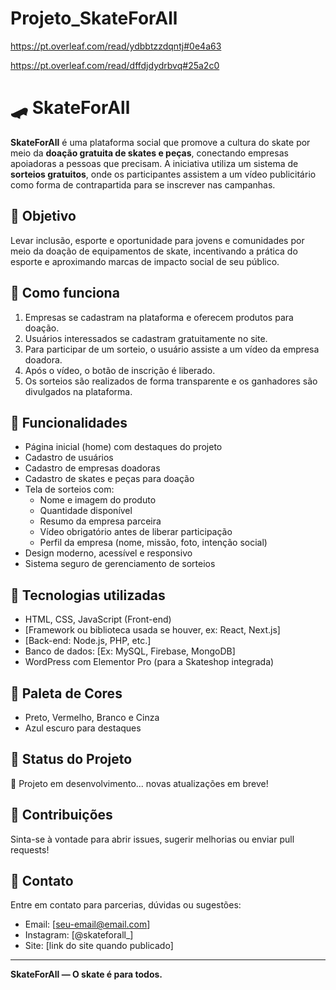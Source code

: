 # Projeto_SkateForAll
https://pt.overleaf.com/read/ydbbtzzdqntj#0e4a63

https://pt.overleaf.com/read/dffdjdydrbvq#25a2c0

# 🛹 SkateForAll

**SkateForAll** é uma plataforma social que promove a cultura do skate por meio da **doação gratuita de skates e peças**, conectando empresas apoiadoras a pessoas que precisam. A iniciativa utiliza um sistema de **sorteios gratuitos**, onde os participantes assistem a um vídeo publicitário como forma de contrapartida para se inscrever nas campanhas.

## 🚀 Objetivo

Levar inclusão, esporte e oportunidade para jovens e comunidades por meio da doação de equipamentos de skate, incentivando a prática do esporte e aproximando marcas de impacto social de seu público.

## 🎯 Como funciona

1. Empresas se cadastram na plataforma e oferecem produtos para doação.
2. Usuários interessados se cadastram gratuitamente no site.
3. Para participar de um sorteio, o usuário assiste a um vídeo da empresa doadora.
4. Após o vídeo, o botão de inscrição é liberado.
5. Os sorteios são realizados de forma transparente e os ganhadores são divulgados na plataforma.

## 🧩 Funcionalidades

- Página inicial (home) com destaques do projeto
- Cadastro de usuários
- Cadastro de empresas doadoras
- Cadastro de skates e peças para doação
- Tela de sorteios com:
  - Nome e imagem do produto
  - Quantidade disponível
  - Resumo da empresa parceira
  - Vídeo obrigatório antes de liberar participação
  - Perfil da empresa (nome, missão, foto, intenção social)
- Design moderno, acessível e responsivo
- Sistema seguro de gerenciamento de sorteios

## 🎨 Tecnologias utilizadas

- HTML, CSS, JavaScript (Front-end)
- [Framework ou biblioteca usada se houver, ex: React, Next.js]
- [Back-end: Node.js, PHP, etc.]
- Banco de dados: [Ex: MySQL, Firebase, MongoDB]
- WordPress com Elementor Pro (para a Skateshop integrada)

## 🌈 Paleta de Cores

- Preto, Vermelho, Branco e Cinza
- Azul escuro para destaques

## 📌 Status do Projeto

🚧 Projeto em desenvolvimento... novas atualizações em breve!

## 🤝 Contribuições

Sinta-se à vontade para abrir issues, sugerir melhorias ou enviar pull requests!

## 📧 Contato

Entre em contato para parcerias, dúvidas ou sugestões:

- Email: [seu-email@email.com]
- Instagram: [@skateforall_]
- Site: [link do site quando publicado]

---

**SkateForAll — O skate é para todos.**
